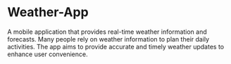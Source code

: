 # Weather-App
A mobile application that provides real-time weather information and forecasts.
Many people rely on weather information to plan their daily activities. The app aims to
provide accurate and timely weather updates to enhance user convenience.
